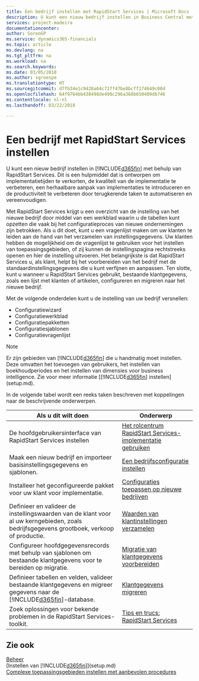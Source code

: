 ```yaml
---
title: Een bedrijf instellen met RapidStart Services | Microsoft Docs
description: U kunt een nieuw bedrijf instellen in Business Central met behulp van RapidStart Services. Dit is een hulpmiddel dat is ontworpen om implementatietijden te verkorten, de kwaliteit van de implementatie te verbeteren, een herhaalbare aanpak van implementaties te introduceren en de productiviteit te verbeteren door terugkerende taken te automatiseren en vereenvoudigen.
services: project-madeira
documentationcenter: 
author: SorenGP
ms.service: dynamics365-financials
ms.topic: article
ms.devlang: na
ms.tgt_pltfrm: na
ms.workload: na
ms.search.keywords: 
ms.date: 03/05/2018
ms.author: sgroespe
ms.translationtype: HT
ms.sourcegitcommit: d7fb34e1c9428a64c71ff47be8bcff174649c00d
ms.openlocfilehash: 64f9764bb438498de490c296a368b650409db746
ms.contentlocale: nl-nl
ms.lasthandoff: 03/22/2018

---
```

# <a name="setting-up-a-company-with-rapidstart-services"></a>Een bedrijf met RapidStart Services instellen
U kunt een nieuw bedrijf instellen in [!INCLUDE[d365fin](includes/d365fin_md.md)] met behulp van RapidStart Services. Dit is een hulpmiddel dat is ontworpen om implementatietijden te verkorten, de kwaliteit van de implementatie te verbeteren, een herhaalbare aanpak van implementaties te introduceren en de productiviteit te verbeteren door terugkerende taken te automatiseren en vereenvoudigen.  

Met RapidStart Services krijgt u een overzicht van de instelling van het nieuwe bedrijf door middel van een werkblad waarin u de tabellen kunt opzetten die vaak bij het configuratieproces van nieuwe ondernemingen zijn betrokken. Als u dit doet, kunt u een vragenlijst maken om uw klanten te leiden aan de hand van het verzamelen van instellingsgegevens. Uw klanten hebben de mogelijkheid om de vragenlijst te gebruiken voor het instellen van toepassingsgebieden, of zij kunnen de instellingspagina rechtstreeks openen en hier de instelling uitvoeren. Het belangrijkste is dat RapidStart Services u, als klant, helpt bij het voorbereiden van het bedrijf met de standaardinstellingsgegevens die u kunt verfijnen en aanpassen. Ten slotte, kunt u wanneer u RapidStart Services gebruikt, bestaande klantgegevens, zoals een lijst met klanten of artikelen, configureren en migreren naar het nieuwe bedrijf.

Met de volgende onderdelen kunt u de instelling van uw bedrijf versnellen:  

-   Configuratiewizard  
-   Configuratiewerkblad  
-   Configuratiepakketten  
-   Configuratiesjablonen  
-   Configuratievragenlijst  

> [!Note]  
>  Er zijn gebieden van [!INCLUDE[d365fin](includes/d365fin_md.md)] die u handmatig moet instellen. Deze omvatten het toevoegen van gebruikers, het instellen van boekhoudperiodes en het instellen van dimensies voor business intelligence. Zie voor meer informatie [[!INCLUDE[d365fin](includes/d365fin_md.md)] instellen](setup.md).

 In de volgende tabel wordt een reeks taken beschreven met koppelingen naar de beschrijvende onderwerpen.

|**Als u dit wilt doen**|**Onderwerp**|  
|------------|-------------|  
|De hoofdgebruikersinterface van RapidStart Services instellen|[Het rolcentrum RapidStart Services-implementatie gebruiken](admin-how-to-use-the-rapidstart-services-role-center-to-track-progress.md)|  
|Maak een nieuw bedrijf en importeer basisinstellingsgegevens en sjablonen.|[Een bedrijfsconfiguratie instellen](admin-set-up-company-configuration.md)|  
|Installeer het geconfigureerde pakket voor uw klant voor implementatie.|[Configuraties toepassen op nieuwe bedrijven](admin-apply-configuration-to-new-companies.md)|
|Definieer en valideer de instellingswaarden van de klant voor al uw kerngebieden, zoals bedrijfsgegevens grootboek, verkoop of productie.|[Waarden van klantinstellingen verzamelen](admin-gather-customer-setup-values.md)|  
|Configureer hoofdgegevensrecords met behulp van sjablonen om bestaande klantgegevens voor te bereiden op migratie.|[Migratie van klantgegevens voorbereiden](admin-use-templates-to-prepare-customer-data-for-migration.md)|  
|Definieer tabellen en velden, valideer bestaande klantgegevens en migreer gegevens naar de [!INCLUDE[d365fin](includes/d365fin_md.md)]-database.|[Klantgegevens migreren](admin-migrate-customer-data.md)|  
|Zoek oplossingen voor bekende problemen in de RapidStart Services-toolkit.|[Tips en trucs: RapidStart Services](admin-tips-and-tricks-rapidstart-services.md)|  

## <a name="see-also"></a>Zie ook  
[Beheer](admin-setup-and-administration.md)  
[Instellen van [!INCLUDE[d365fin](includes/d365fin_md.md)]](setup.md)  
[Complexe toepassingsgebieden instellen met aanbevolen procedures](set-up-complex-application-areas-using-best-practices.md)   

